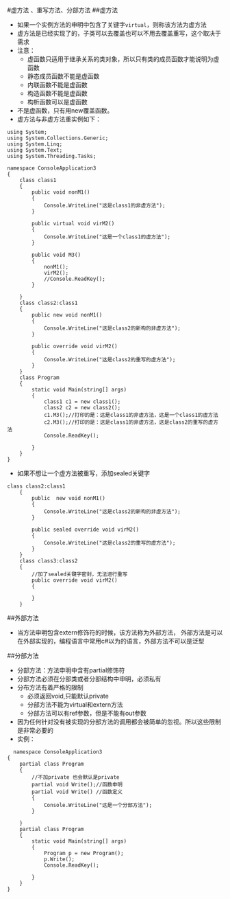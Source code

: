 #虚方法 、重写方法、分部方法
##虚方法
 - 如果一个实例方法的申明中包含了关键字`virtual`，则称该方法为虚方法
 - 虚方法是已经实现了的，子类可以去覆盖也可以不用去覆盖重写，这个取决于需求
 - 注意： 
   - 虚函数只适用于继承关系的类对象，所以只有类的成员函数才能说明为虚函数
   - 静态成员函数不能是虚函数
   - 内联函数不能是虚函数
   - 构造函数不能是虚函数
   - 构析函数可以是虚函数
 - 不是虚函数，只有用new覆盖函数。
 - 虚方法与非虚方法重实例如下：


```
using System;
using System.Collections.Generic;
using System.Linq;
using System.Text;
using System.Threading.Tasks;

namespace ConsoleApplication3
{
    class class1
    {
        public void nonM1()
        {
            Console.WriteLine("这是class1的非虚方法");
        }

        public virtual void virM2()
        {
            Console.WriteLine("这是一个class1的虚方法");
        }

        public void M3()
        {
            nonM1();
            virM2();
            //Console.ReadKey();
        }

    }
    class class2:class1
    {
        public new void nonM1()
        {
            Console.WriteLine("这是class2的新构的非虚方法");
        }

        public override void virM2()
        {
            Console.WriteLine("这是class2的重写的虚方法");
        }
    }
    class Program
    {
        static void Main(string[] args)
        {
            class1 c1 = new class1();
            class2 c2 = new class2();
            c1.M3();//打印的是：这是class1的非虚方法，这是一个class1的虚方法
            c2.M3();//打印的是：这是class1的非虚方法，这是class2的重写的虚方法
            Console.ReadKey();
            
        }
    }
}
```

- 如果不想让一个虚方法被重写，添加sealed关键字


```
class class2:class1
    {
        public  new void nonM1()
        {
            Console.WriteLine("这是class2的新构的非虚方法");
        }

        public sealed override void virM2()
        {
            Console.WriteLine("这是class2的重写的虚方法");
        }
    }
    class class3:class2
    {
        //加了sealed关键字密封，无法进行重写
        public override void virM2()
        {

        }
    }
```

##外部方法
 - 当方法申明包含extern修饰符的时候，该方法称为外部方法，
 外部方法是可以在外部实现的，编程语言中常用c#以为的语言，外部方法不可以是泛型
 
 
##分部方法
 - 分部方法：方法申明中含有partial修饰符
 - 分部方法必须在分部类或者分部结构中申明，必须私有
 - 分布方法有着严格的限制
   -  必须返回void,只能默认private
   -  分部方法不能为virtual和extern方法
   -  分部方法可以有ref参数，但是不能有out参数
  - 因为任何针对没有被实现的分部方法的调用都会被简单的忽视。所以这些限制是非常必要的
  - 实例：


```
  namespace ConsoleApplication3
{
    partial class Program
    {
        //不加private 也会默认是private
        partial void Write();//函数申明
        partial void Write() //函数定义
        {
            Console.WriteLine("这是一个分部方法");
        }

    }
    partial class Program
    {
        static void Main(string[] args)
        {
            Program p = new Program();
            p.Write();
            Console.ReadKey();
            
        }
    }
}
```



```

```


   
  





